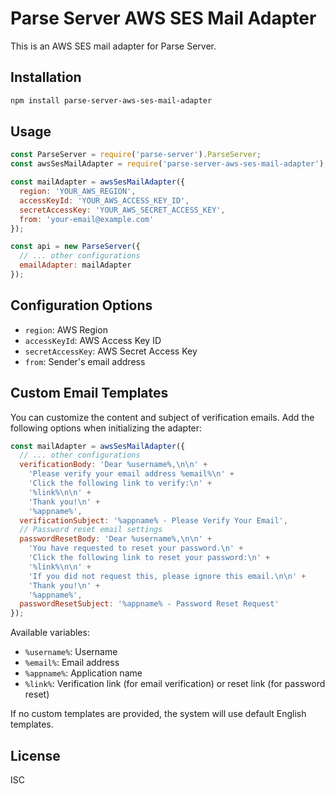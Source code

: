 # Parse Server AWS SES Mail Adapter

This is an AWS SES mail adapter for Parse Server.

## Installation

```bash
npm install parse-server-aws-ses-mail-adapter
```

## Usage

```javascript
const ParseServer = require('parse-server').ParseServer;
const awsSesMailAdapter = require('parse-server-aws-ses-mail-adapter');

const mailAdapter = awsSesMailAdapter({
  region: 'YOUR_AWS_REGION',
  accessKeyId: 'YOUR_AWS_ACCESS_KEY_ID',
  secretAccessKey: 'YOUR_AWS_SECRET_ACCESS_KEY',
  from: 'your-email@example.com'
});

const api = new ParseServer({
  // ... other configurations
  emailAdapter: mailAdapter
});
```

## Configuration Options

- `region`: AWS Region
- `accessKeyId`: AWS Access Key ID
- `secretAccessKey`: AWS Secret Access Key
- `from`: Sender's email address

## Custom Email Templates

You can customize the content and subject of verification emails. Add the following options when initializing the adapter:

```javascript
const mailAdapter = awsSesMailAdapter({
  // ... other configurations
  verificationBody: 'Dear %username%,\n\n' +
    'Please verify your email address %email%\n' +
    'Click the following link to verify:\n' +
    '%link%\n\n' +
    'Thank you!\n' +
    '%appname%',
  verificationSubject: '%appname% - Please Verify Your Email',
  // Password reset email settings
  passwordResetBody: 'Dear %username%,\n\n' +
    'You have requested to reset your password.\n' +
    'Click the following link to reset your password:\n' +
    '%link%\n\n' +
    'If you did not request this, please ignore this email.\n\n' +
    'Thank you!\n' +
    '%appname%',
  passwordResetSubject: '%appname% - Password Reset Request'
});
```

Available variables:
- `%username%`: Username
- `%email%`: Email address
- `%appname%`: Application name
- `%link%`: Verification link (for email verification) or reset link (for password reset)

If no custom templates are provided, the system will use default English templates.

## License

ISC
